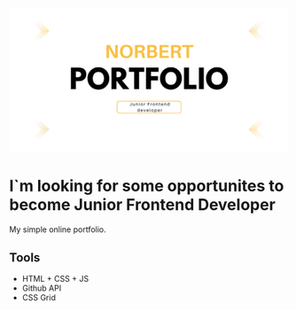 ![cover](https://github.com/NoriFe/Portfolio/blob/main/public/og.png)

# I`m looking for some opportunites to become Junior Frontend Developer


My simple online portfolio.

## Tools

- HTML + CSS + JS
- Github API
- CSS Grid

